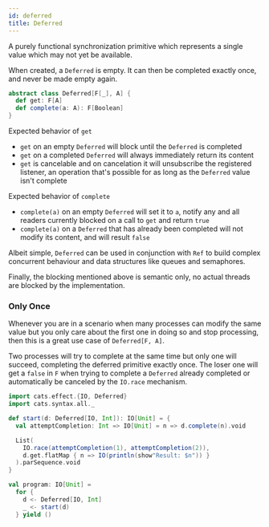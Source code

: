 ```yaml
---
id: deferred
title: Deferred
---
```


A purely functional synchronization primitive which represents a single value which may not yet be available.

When created, a `Deferred` is empty. It can then be completed exactly once, and never be made empty again.

```scala mdoc:silent
abstract class Deferred[F[_], A] {
  def get: F[A]
  def complete(a: A): F[Boolean]
}
```

Expected behavior of `get`

- `get` on an empty `Deferred` will block until the `Deferred` is completed
- `get` on a completed `Deferred` will always immediately return its content
- `get` is cancelable and on cancelation it will unsubscribe the registered
  listener, an operation that's possible for as long as the `Deferred` value
  isn't complete

Expected behavior of `complete`

- `complete(a)` on an empty `Deferred` will set it to `a`, notify any and all readers currently blocked on a call to `get` and return `true`
- `complete(a)` on a `Deferred` that has already been completed will not modify its content, and will result `false`

Albeit simple, `Deferred` can be used in conjunction with `Ref` to build complex concurrent behaviour and data structures like queues and semaphores.

Finally, the blocking mentioned above is semantic only, no actual threads are blocked by the implementation.

### Only Once

Whenever you are in a scenario when many processes can modify the same value but you only care about the first one in doing so and stop processing, then this is a great use case of `Deferred[F, A]`.

Two processes will try to complete at the same time but only one will succeed, completing the deferred primitive exactly once. The loser one will get a `false` in `F` when trying to complete a `Deferred` already completed or automatically be canceled by the `IO.race` mechanism.

```scala mdoc:reset:silent
import cats.effect.{IO, Deferred}
import cats.syntax.all._

def start(d: Deferred[IO, Int]): IO[Unit] = {
  val attemptCompletion: Int => IO[Unit] = n => d.complete(n).void

  List(
    IO.race(attemptCompletion(1), attemptCompletion(2)),
    d.get.flatMap { n => IO(println(show"Result: $n")) }
  ).parSequence.void
}

val program: IO[Unit] =
  for {
    d <- Deferred[IO, Int]
    _ <- start(d)
  } yield ()
```
